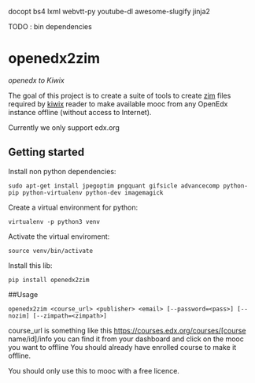 docopt
bs4
lxml
webvtt-py
youtube-dl
awesome-slugify
jinja2


TODO : bin dependencies

# openedx2zim

*openedx to Kiwix*

The goal of this project is to create a suite of tools to create [zim](http://www.openzim.org) files required by [kiwix](http://kiwix.org/) reader to make available mooc from any OpenEdx instance offline (without access to Internet).


Currently we only support edx.org

## Getting started

Install non python dependencies:

```
sudo apt-get install jpegoptim pngquant gifsicle advancecomp python-pip python-virtualenv python-dev imagemagick
```

Create a virtual environment for python:

```
virtualenv -p python3 venv
```

Activate the virtual enviroment:

```
source venv/bin/activate
```


Install this lib:

```
pip install openedx2zim
```

##Usage

```
openedx2zim <course_url> <publisher> <email> [--password=<pass>] [--nozim] [--zimpath=<zimpath>]
```

course_url is something like this https://courses.edx.org/courses/[course name/id]/info you can find it from your dashboard and click on the mooc you want to offline
You should already have enrolled course to make it offline.

You should only use this to mooc with a free licence.




